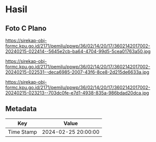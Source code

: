 # Hasil

## Foto C Plano

https://sirekap-obj-formc.kpu.go.id/2171/pemilu/ppwp/36/02/14/20/17/3602142017002-20240215-022414--5645e2cb-ba64-4704-99d5-5cea01763a50.jpg

https://sirekap-obj-formc.kpu.go.id/2171/pemilu/ppwp/36/02/14/20/17/3602142017002-20240215-022531--deca6985-2007-43f6-8ce8-2d215de6633a.jpg

https://sirekap-obj-formc.kpu.go.id/2171/pemilu/ppwp/36/02/14/20/17/3602142017002-20240215-023213--703dc0fe-e7d1-4938-835a-986bdad20dca.jpg


## Metadata

| Key        | Value               |
| ---------- | ------------------- |
| Time Stamp | 2024-02-25 20:00:00 |



